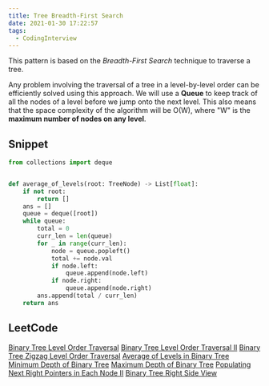 ```yaml
---
title: Tree Breadth-First Search
date: 2021-01-30 17:22:57
tags:
  - CodingInterview
---
```

This pattern is based on the _Breadth-First Search_ technique to traverse a tree.

Any problem involving the traversal of a tree in a level-by-level order can be efficiently solved using this approach. We will use a **Queue** to keep track of all the nodes of a level before we jump onto the next level. This also means that the space complexity of the algorithm will be O(W), where "W" is the **maximum number of nodes on any level**.

## Snippet
```python
from collections import deque


def average_of_levels(root: TreeNode) -> List[float]:
    if not root:
        return []
    ans = []
    queue = deque([root])
    while queue:
        total = 0
        curr_len = len(queue)
        for _ in range(curr_len):
            node = queue.popleft()
            total += node.val
            if node.left:
                queue.append(node.left)
            if node.right:
                queue.append(node.right)
        ans.append(total / curr_len)
    return ans
```

## LeetCode
[Binary Tree Level Order Traversal](https://leetcode.com/problems/binary-tree-level-order-traversal/)
[Binary Tree Level Order Traversal II](https://leetcode.com/problems/binary-tree-level-order-traversal-ii/)
[Binary Tree Zigzag Level Order Traversal](https://leetcode.com/problems/binary-tree-zigzag-level-order-traversal/)
[Average of Levels in Binary Tree](https://leetcode.com/problems/average-of-levels-in-binary-tree/)
[Minimum Depth of Binary Tree](https://leetcode.com/problems/minimum-depth-of-binary-tree/)
[Maximum Depth of Binary Tree](https://leetcode.com/problems/maximum-depth-of-binary-tree/)
[Populating Next Right Pointers in Each Node II](https://leetcode.com/problems/populating-next-right-pointers-in-each-node-ii/)
[Binary Tree Right Side View](https://leetcode.com/problems/binary-tree-right-side-view/)

